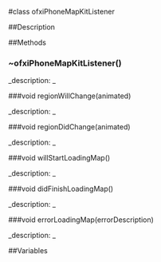 #class ofxiPhoneMapKitListener


##Description





##Methods



### ~ofxiPhoneMapKitListener()

<!--

_syntax: ~ofxiPhoneMapKitListener()_

_name: ~ofxiPhoneMapKitListener_

_returns: _

_returns_description: _

_parameters: _

_access: public_

_version_started: 007_

_version_deprecated: _

_summary: _

_constant: False_

_static: no_

_visible: True_

_advanced: False_



-->

_description: _







###void regionWillChange(animated)

<!--

_syntax: regionWillChange(animated)_

_name: regionWillChange_

_returns: void_

_returns_description: _

_parameters: bool animated_

_access: public_

_version_started: 007_

_version_deprecated: _

_summary: _

_constant: False_

_static: no_

_visible: True_

_advanced: False_



-->

_description: _







###void regionDidChange(animated)

<!--

_syntax: regionDidChange(animated)_

_name: regionDidChange_

_returns: void_

_returns_description: _

_parameters: bool animated_

_access: public_

_version_started: 007_

_version_deprecated: _

_summary: _

_constant: False_

_static: no_

_visible: True_

_advanced: False_



-->

_description: _







###void willStartLoadingMap()

<!--

_syntax: willStartLoadingMap()_

_name: willStartLoadingMap_

_returns: void_

_returns_description: _

_parameters: _

_access: public_

_version_started: 007_

_version_deprecated: _

_summary: _

_constant: False_

_static: no_

_visible: True_

_advanced: False_



-->

_description: _







###void didFinishLoadingMap()

<!--

_syntax: didFinishLoadingMap()_

_name: didFinishLoadingMap_

_returns: void_

_returns_description: _

_parameters: _

_access: public_

_version_started: 007_

_version_deprecated: _

_summary: _

_constant: False_

_static: no_

_visible: True_

_advanced: False_



-->

_description: _







###void errorLoadingMap(errorDescription)

<!--

_syntax: errorLoadingMap(errorDescription)_

_name: errorLoadingMap_

_returns: void_

_returns_description: _

_parameters: string errorDescription_

_access: public_

_version_started: 007_

_version_deprecated: _

_summary: _

_constant: False_

_static: no_

_visible: True_

_advanced: False_



-->

_description: _







##Variables



